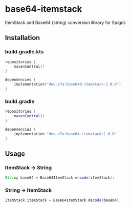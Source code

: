 # base64-itemstack

ItemStack and Base64 (string) conversion library for Spigot.

## Installation

### build.gradle.kts

```kotlin
repositories {
    mavenCentral()
}

dependencies {
    implementation("dev.s7a:base640-itemstack:1.0.0")
}
```

### build.gradle

```groovy
repositories {
    mavenCentral()
}

dependencies {
    implementation "dev.s7a:base64-itemstack:1.0.0"
}
```

## Usage

### ItemStack → String

```java
String base64 = Base64ItemStack.encode(itemStack);
```

### String → ItemStack

```java
ItemStack itemStack = Base64ItemStack.decode(base64);
```
